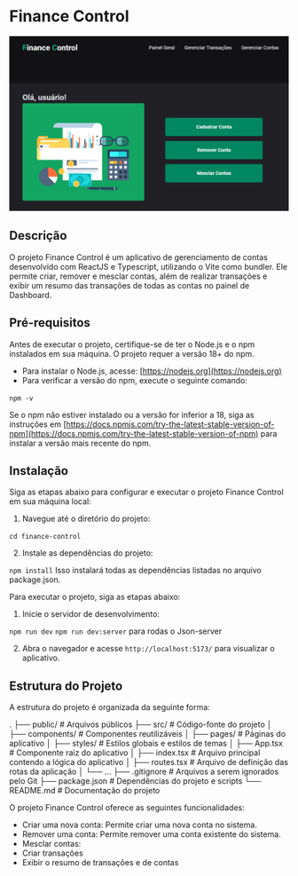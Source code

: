 # Finance Control

![Finance Control Logo](/src/assets/FinanceControl.png)

## Descrição

O projeto Finance Control é um aplicativo de gerenciamento de contas desenvolvido com ReactJS e Typescript, utilizando o Vite como bundler. Ele permite criar, remover e mesclar contas, além de realizar transações e exibir um resumo das transações de todas as contas no painel de Dashboard.

## Pré-requisitos

Antes de executar o projeto, certifique-se de ter o Node.js e o npm instalados em sua máquina. O projeto requer a versão 18+ do npm.

- Para instalar o Node.js, acesse: [https://nodejs.org](https://nodejs.org)
- Para verificar a versão do npm, execute o seguinte comando:

`npm -v`

Se o npm não estiver instalado ou a versão for inferior a 18, siga as instruções em [https://docs.npmjs.com/try-the-latest-stable-version-of-npm](https://docs.npmjs.com/try-the-latest-stable-version-of-npm) para instalar a versão mais recente do npm.

## Instalação

Siga as etapas abaixo para configurar e executar o projeto Finance Control em sua máquina local:

1. Navegue até o diretório do projeto:

`cd finance-control`

2. Instale as dependências do projeto:

`npm install` Isso instalará todas as dependências listadas no arquivo package.json.

Para executar o projeto, siga as etapas abaixo:

1. Inicie o servidor de desenvolvimento:

`npm run dev`
`npm run dev:server` para rodas o Json-server

2. Abra o navegador e acesse `http://localhost:5173/` para visualizar o aplicativo.

## Estrutura do Projeto

A estrutura do projeto é organizada da seguinte forma:

.
├── public/ # Arquivos públicos
├── src/ # Código-fonte do projeto
│ ├── components/ # Componentes reutilizáveis
│ ├── pages/ # Páginas do aplicativo
│ ├── styles/ # Estilos globais e estilos de temas
│ ├── App.tsx # Componente raiz do aplicativo
│ ├── index.tsx # Arquivo principal contendo a lógica do aplicativo
│ ├── routes.tsx # Arquivo de definição das rotas da aplicação
│ └── ...
├── .gitignore # Arquivos a serem ignorados pelo Git
├── package.json # Dependências do projeto e scripts
└── README.md # Documentação do projeto

O projeto Finance Control oferece as seguintes funcionalidades:

- Criar uma nova conta: Permite criar uma nova conta no sistema.
- Remover uma conta: Permite remover uma conta existente do sistema.
- Mesclar contas:
- Criar transações
- Exibir o resumo de transações e de contas